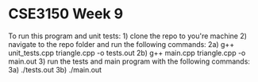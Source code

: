 # CSE3150 Week 9

To run this program and unit tests:
    1) clone the repo to you're machine
    2) navigate to the repo folder and run the following commands:
        2a) g++ unit_tests.cpp triangle.cpp -o tests.out
        2b) g++ main.cpp triangle.cpp -o main.out
    3) run the tests and main program with the following commands:
        3a) ./tests.out
        3b) ./main.out